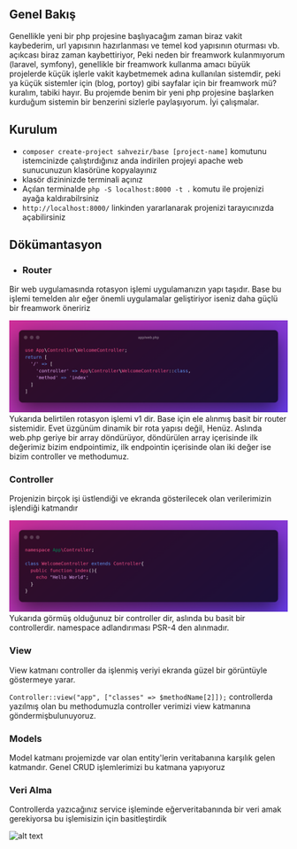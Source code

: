## Genel Bakış
Genellikle yeni bir php projesine başlıyacağım zaman biraz vakit kaybederim, url yapısının hazırlanması ve temel kod yapısının oturması vb. açıkcası 
biraz zaman kaybettiriyor, Peki neden bir freamwork kulanmıyorum (laravel, symfony), genellikle bir freamwork kullanma amacı büyük projelerde küçük işlerle vakit
kaybetmemek adına kullanılan sistemdir, peki ya küçük sistemler için (blog, portoy) gibi sayfalar için bir freamwork mü? kuralım, tabiki hayır. Bu projemde benim 
bir yeni php projesine başlarken kurduğum sistemin bir benzerini sizlerle paylaşıyorum. İyi çalışmalar.

## Kurulum
- ``composer create-project sahvezir/base [project-name]`` komutunu istemcinizde çalıştırdığınız anda indirilen projeyi apache web sunucunuzun klasörüne kopyalayınız 
- klasör dizininizde terminali açınız
- Açılan terminalde ``php -S localhost:8000 -t .`` komutu ile projenizi ayağa kaldırabilrsiniz
- ``http://localhost:8000/`` linkinden yararlanarak projenizi tarayıcınızda açabilirsiniz

## Dökümantasyon
* ### Router
Bir web uygulamasında rotasyon işlemi uygulamanızın yapı taşıdır. Base bu işlemi temelden alır eğer önemli uygulamalar geliştiriyor iseniz daha güçlü bir freamwork öneririz



![alt text](/app/views/images/docs/app_web.php.png)
Yukarıda belirtilen rotasyon işlemi v1 dir. Base için ele alınmış basit bir router sistemidir. Evet üzgünüm dinamik bir rota yapısı değil, Henüz.
Aslında web.php geriye bir array döndürüyor, döndürülen array içerisinde ilk değerimiz bizim endpointimiz, ilk endpointin içerisinde olan iki değer ise bizim controller ve methodumuz.

### Controller
Projenizin birçok işi üstlendiği ve ekranda gösterilecek olan verilerimizin işlendiği katmandır


![alt text](/app/views/images/docs/controller1.png)
Yukarıda görmüş olduğunuz bir controller dir, aslında bu basit bir controllerdir. namespace adlandırıması PSR-4 den alınmadır.

### View
View katmanı controller da işlenmiş veriyi ekranda güzel bir görüntüyle göstermeye yarar.

```Controller::view("app", ["classes" => $methodName[2]]);```
controllerda yazılmış olan bu methodumuzla controller verimizi view katmanına göndermişbulunuyoruz.

### Models
Model katmanı projemizde var olan entity'lerin veritabanına karşılık gelen katmandır. Genel CRUD işlemlerimizi bu katmana yapıyoruz

### Veri Alma

Controllerda yazıcağınız service işleminde eğerveritabanında bir veri amak gerekiyorsa bu işlemisizin için basitleştirdik 

![alt text](/app/views/images/docs/db1.png)
